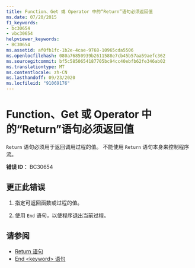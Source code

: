 ```yaml
---
title: Function、Get 或 Operator 中的“Return”语句必须返回值
ms.date: 07/20/2015
f1_keywords:
- bc30654
- vbc30654
helpviewer_keywords:
- BC30654
ms.assetid: af0fb1fc-1b2e-4cae-9768-10965cda5506
ms.openlocfilehash: 080a76850939b2611588e7cb45b57aa59aefc362
ms.sourcegitcommit: bf5c5850654187705bc94cc40ebfb62fe346ab02
ms.translationtype: MT
ms.contentlocale: zh-CN
ms.lasthandoff: 09/23/2020
ms.locfileid: "91069176"
---
```

# <a name="return-statement-in-a-function-get-or-operator-must-return-a-value"></a>Function、Get 或 Operator 中的“Return”语句必须返回值

`Return` 语句必须用于返回调用过程的值。 不能使用 `Return` 语句本身来控制程序流。  
  
 **错误 ID：** BC30654  
  
## <a name="to-correct-this-error"></a>更正此错误  
  
1. 指定可返回函数或过程的值。  
  
2. 使用 `End` 语句，以使程序退出当前过程。  
  
## <a name="see-also"></a>请参阅

- [Return 语句](../language-reference/statements/return-statement.md)
- [End \<keyword> 语句](../language-reference/statements/end-keyword-statement.md)
